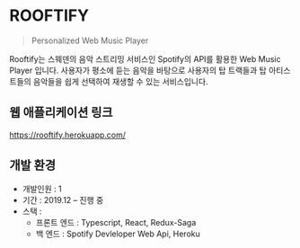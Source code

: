 # ROOFTIFY
> Personalized Web Music Player
 
Rooftify는 스웨덴의 음악 스트리밍 서비스인 Spotify의 API를 활용한 Web Music Player 입니다. 사용자가 평소에 듣는 음악을 바탕으로 사용자의 탑 트랙들과 탑 아티스트들의 음악들을 쉽게 선택하여 재생할 수 있는 서비스입니다.
 
## 웹 애플리케이션 링크
  https://rooftify.herokuapp.com/

## 개발 환경
 * 개발인원 : 1
 * 기간 : 2019.12 – 진행 중
 * 스택 :
    * 프론트 엔드 : Typescript, React, Redux-Saga
    * 백 엔드 : Spotify Devleloper Web Api, Heroku


 


 

 
 
